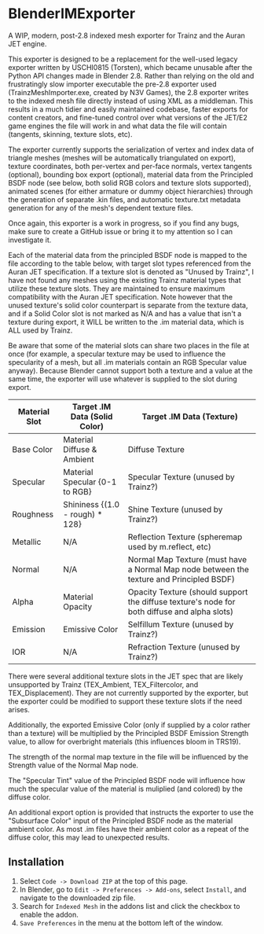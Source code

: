 # BlenderIMExporter
A WIP, modern, post-2.8 indexed mesh exporter for Trainz and the Auran JET engine.

This exporter is designed to be a replacement for the well-used legacy exporter written by USCHI0815 (Torsten), which became unusable after the Python API changes made in Blender 2.8.
Rather than relying on the old and frustratingly slow importer executable the pre-2.8 exporter used (TrainzMeshImporter.exe, created by N3V Games), the 2.8 exporter writes to the indexed mesh file directly instead of using XML as a middleman. This results in a much tidier and easily maintained codebase, faster exports for content creators, and fine-tuned control over what versions of the JET/E2 game engines the file will work in and what data the file will contain (tangents, skinning, texture slots, etc).

The exporter currently supports the serialization of vertex and index data of triangle meshes (meshes will be automatically triangulated on export), texture coordinates, both per-vertex and per-face normals, vertex tangents (optional), bounding box export (optional), material data from the Principled BSDF node (see below, both solid RGB colors and texture slots supported), animated scenes (for either armature or dummy object hierarchies) through the generation of separate .kin files, and automatic texture.txt metadata generation for any of the mesh's dependent texture files.

Once again, this exporter is a work in progress, so if you find any bugs, make sure to create a GitHub issue or bring it to my attention so I can investigate it.

Each of the material data from the principled BSDF node is mapped to the file according to the table below, with target slot types referenced from the Auran JET specification.
If a texture slot is denoted as "Unused by Trainz", I have not found any meshes using the existing Trainz material types that utilize these texture slots. They are maintained to ensure maximum compatibility with the Auran JET specification. Note however that the unused texture's solid color counterpart is separate from the texture data, and if a Solid Color slot is not marked as N/A and has a value that isn't a texture during export, it WILL be written to the .im material data, which is ALL used by Trainz.

Be aware that some of the material slots can share two places in the file at once (for example, a specular texture may be used to influence the specularity of a mesh, but all .im materials contain an RGB Specular value anyway). Because Blender cannot support both a texture and a value at the same time, the exporter will use whatever is supplied to the slot during export.

Material Slot | Target .IM Data (Solid Color)   | Target .IM Data (Texture)
------------- | ------------------------------- | -------------------------
Base Color    | Material Diffuse & Ambient      | Diffuse Texture
Specular      | Material Specular {0-1 to RGB}  | Specular Texture (unused by Trainz?)
Roughness     | Shininess {(1.0 - rough) * 128} | Shine Texture (unused by Trainz?)
Metallic      | N/A                             | Reflection Texture (spheremap used by m.reflect, etc)
Normal        | N/A                             | Normal Map Texture (must have a Normal Map node between the texture and Principled BSDF)
Alpha         | Material Opacity                | Opacity Texture (should support the diffuse texture's node for both diffuse and alpha slots)
Emission      | Emissive Color                  | Selfillum Texture (unused by Trainz?)
IOR           | N/A                             | Refraction Texture (unused by Trainz?)

There were several additional texture slots in the JET spec that are likely unsupported by Trainz (TEX_Ambient, TEX_Filtercolor, and TEX_Displacement). They are not currently supported by the exporter, but the exporter could be modified to support these texture slots if the need arises.

Additionally, the exported Emissive Color (only if supplied by a color rather than a texture) will be multiplied by the Principled BSDF Emission Strength value, to allow for overbright materials (this influences bloom in TRS19).

The strength of the normal map texture in the file will be influenced by the Strength value of the Normal Map node.

The "Specular Tint" value of the Principled BSDF node will influence how much the specular value of the material is muliplied (and colored) by the diffuse color.

An additional export option is provided that instructs the exporter to use the "Subsurface Color" input of the Principled BSDF node as the material ambient color. As most .im files have their ambient color as a repeat of the diffuse color, this may lead to unexpected results.

## Installation
1. Select `Code -> Download ZIP` at the top of this page.
2. In Blender, go to `Edit -> Preferences -> Add-ons`, select `Install`, and navigate to the downloaded zip file.
3. Search for `Indexed Mesh` in the addons list and click the checkbox to enable the addon.
4. `Save Preferences` in the menu at the bottom left of the window.
